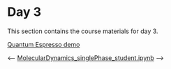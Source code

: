 Day 3
=======================
This section contains the course materials for day 3.

<a href="https://raw.githubusercontent.com/huichiayu/cmse_202_802/main/MSE590/DFT-Module-Quantum-Espresso-Walkthrough.pdf" target="_blank">Quantum Espresso demo</a>

<--
[MolecularDynamics_singlePhase_student.ipynb](../daily/Day-03/MolecularDynamics_singlePhase_student.ipynb)
-->
